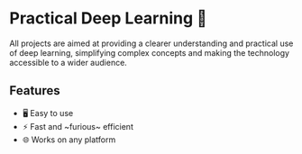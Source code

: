 # Practical Deep Learning 🚀
All projects are aimed at providing a clearer understanding and practical use of deep learning, simplifying complex concepts and making the technology accessible to a wider audience.

## Features
- 🖥️ Easy to use
- ⚡ Fast and ~furious~ efficient
- 🌐 Works on any platform
